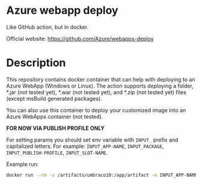 # Azure webapp deploy
Like GitHub action, but in docker.

Official website: https://github.com/Azure/webapps-deploy

# Description

This repository contains docker container that can help with deploying to an Azure WebApp (Windows or Linux). The action supports deploying a folder, *.jar (not tested yet), *.war (not tested yet), and *.zip (not tested yet) files (except msBuild generated packages).

You can also use this container to deploy your customized image into an Azure WebApps container (not tested).

**FOR NOW VIA PUBLISH PROFILE ONLY**

For setting params you should set env variable with `INPUT_` prefix and capitalized letters. For example:
`INPUT_APP-NAME`, `INPUT_PACKAGE`, `INPUT_PUBLISH-PROFILE`, `INPUT_SLOT-NAME`.

Example run:
```bash
docker run --rm -v /artifacts/umbraco10:/app/artifact -e INPUT_APP-NAME -e INPUT_PACKAGE -e INPUT_PUBLISH-PROFILE -e INPUT_SLOT-NAME kosar/azure-webapp-deploy:latest
```